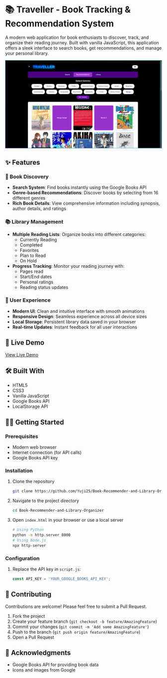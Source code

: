 # 📚 Traveller - Book Tracking & Recommendation System

A modern web application for book enthusiasts to discover, track, and organize their reading journey. Built with vanilla JavaScript, this application offers a sleek interface to search books, get recommendations, and manage your personal library.

![Project Banner](assets/image.png)

## ✨ Features

### 📖 Book Discovery
- **Search System**: Find books instantly using the Google Books API
- **Genre-based Recommendations**: Discover books by selecting from 16 different genres
- **Rich Book Details**: View comprehensive information including synopsis, author details, and ratings

### 📚 Library Management
- **Multiple Reading Lists**: Organize books into different categories:
  - Currently Reading
  - Completed
  - Favorites
  - Plan to Read
  - On Hold
- **Progress Tracking**: Monitor your reading journey with:
  - Pages read
  - Start/End dates
  - Personal ratings
  - Reading status updates

### 💫 User Experience
- **Modern UI**: Clean and intuitive interface with smooth animations
- **Responsive Design**: Seamless experience across all device sizes
- **Local Storage**: Persistent library data saved in your browser
- **Real-time Updates**: Instant feedback for all user interactions

## 🚀 Live Demo
[View Live Demo](https://yuji25.github.io/Book-Recommender-and-Library-Organizer) <!-- Add your deployed site link here -->

## 🛠️ Built With
- HTML5
- CSS3
- Vanilla JavaScript
- Google Books API
- LocalStorage API

## 🏃‍♂️ Getting Started

### Prerequisites
- Modern web browser
- Internet connection (for API calls)
- Google Books API key

### Installation
1. Clone the repository
   ```bash
   git clone https://github.com/Yuji25/Book-Recommender-and-Library-Organizer.git
   ```
2. Navigate to the project directory
   ```bash
   cd Book-Recommender-and-Library-Organizer
   ```
3. Open `index.html` in your browser or use a local server
   ```bash
   # Using Python
   python -m http.server 8000
   # Using Node.js
   npx http-server
   ```

### Configuration
1. Replace the API key in `script.js`:
   ```javascript
   const API_KEY = 'YOUR_GOOGLE_BOOKS_API_KEY';
   ```

## 🤝 Contributing
Contributions are welcome! Please feel free to submit a Pull Request.

1. Fork the project
2. Create your feature branch (`git checkout -b feature/AmazingFeature`)
3. Commit your changes (`git commit -m 'Add some AmazingFeature'`)
4. Push to the branch (`git push origin feature/AmazingFeature`)
5. Open a Pull Request


## 🙏 Acknowledgments
- Google Books API for providing book data
- Icons and images from Google <!-- Add your icon/image sources -->
